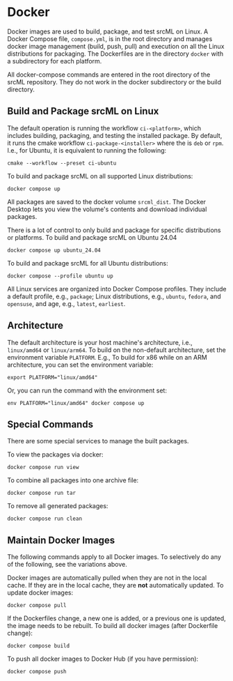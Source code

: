 # Docker

Docker images are used to build, package, and test srcML on Linux. A Docker Compose file, `compose.yml`, is in the root directory and manages docker image management (build, push, pull) and execution on all the Linux distributions for packaging. The Dockerfiles are in the directory `docker` with a subdirectory for each platform.

All docker-compose commands are entered in the root directory of the srcML repository. They do not work in the docker subdirectory or the build directory.

## Build and Package srcML on Linux

The default operation is running the workflow `ci-<platform>`, which includes building, packaging, and testing the installed package. By default, it runs the cmake workflow `ci-package-<installer>` where the <installer> is `deb` or `rpm`. I.e., for Ubuntu, it is equivalent to running the following:

```console
cmake --workflow --preset ci-ubuntu
```

To build and package srcML on all supported Linux distributions:

```console
docker compose up
```

All packages are saved to the docker volume `srcml_dist`. The Docker Desktop lets you view the volume's contents and download individual packages.

There is a lot of control to only build and package for specific distributions or platforms. To build and package srcML on Ubuntu 24.04

```console
docker compose up ubuntu_24.04
```

To build and package srcML for all Ubuntu distributions:

```console
docker compose --profile ubuntu up
```

All Linux services are organized into Docker Compose profiles. They include a default profile, e.g., `package`; Linux distributions, e.g., `ubuntu`, `fedora`, and `opensuse`, and age, e.g., `latest`, `earliest`.

## Architecture

The default architecture is your host machine's architecture, i.e., `linux/amd64` or `linux/arm64`. To
build on the non-default architecture, set the environment variable `PLATFORM`. E.g., To build for x86 while on  an ARM architecture, you can set the environment variable:

```console
export PLATFORM="linux/amd64"
```

Or, you can run the command with the environment set:

```console
env PLATFORM="linux/amd64" docker compose up
```

## Special Commands

There are some special services to manage the built packages.

To view the packages via docker:

```console
docker compose run view
```

To combine all packages into one archive file:

```console
docker compose run tar
```

To remove all generated packages:

```console
docker compose run clean
```

## Maintain Docker Images

The following commands apply to all Docker images. To selectively do any of the following, see the variations above.

Docker images are automatically pulled when they are not in the local cache. If they are in the local cache, they are **not** automatically updated. To update docker images:

```console
docker compose pull
```

If the Dockerfiles change, a new one is added, or a previous one is updated, the image needs to be rebuilt. To build all docker images (after Dockerfile change):

```console
docker compose build
```

To push all docker images to Docker Hub (if you have permission):

```console
docker compose push
```
